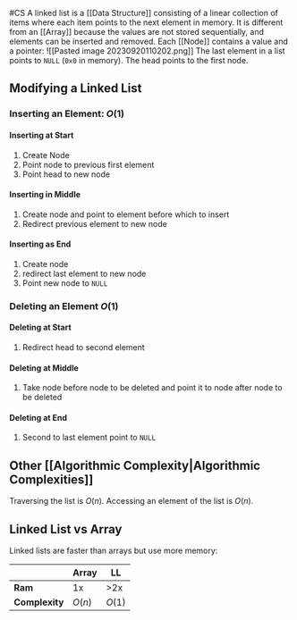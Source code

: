 #CS 
A linked list is a [[Data Structure]] consisting of a linear collection of items where each item points to the next element in memory. It is different from an [[Array]] because the values are not stored sequentially, and elements can be inserted and removed. Each [[Node]] contains a value and a pointer:
![[Pasted image 20230920110202.png]]
The last element in a list points to `NULL` (`0x0` in memory). The head points to the first node.
## Modifying a Linked List
### Inserting an Element: $O(1)$
#### Inserting at Start
1. Create Node
2. Point node to previous first element
3. Point head to new node
#### Inserting in Middle
1. Create node and point to element before which to insert
2. Redirect previous element to new node
#### Inserting as End
1. Create node
2. redirect last element to new node
3. Point new node to `NULL`
### Deleting an Element $O(1)$
#### Deleting at Start
1. Redirect head to second element
#### Deleting at Middle
1. Take node before node to be deleted and point it to node after node to be deleted
#### Deleting at End
1. Second to last element point to `NULL`
## Other [[Algorithmic Complexity|Algorithmic Complexities]]
Traversing the list is $O(n)$.
Accessing an element of the list is $O(n)$.
## Linked List vs Array
Linked lists are faster than arrays but use more memory:

|            | Array  | LL  |
| ---------- | ------ | --- |
| **Ram**        | 1x     | >2x |
| **Complexity** | $O(n)$ | $O(1)$    |
